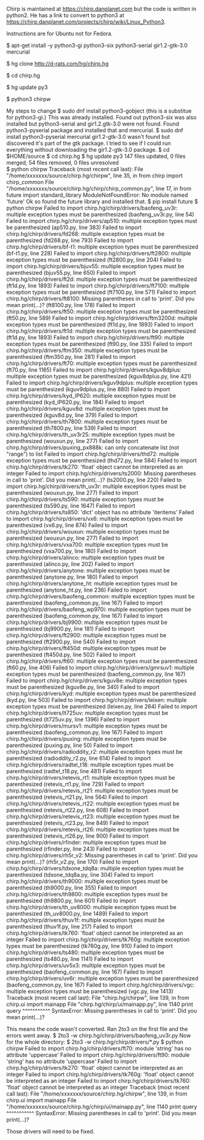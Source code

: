 Chirp is maintained at https://chirp.danplanet.com but the code is written in python2. He has a link to convert to python3 at https://chirp.danplanet.com/projects/chirp/wiki/Linux_Python3.

Instructions are for Ubuntu not for Fedora. 

  $ apt-get install -y python3-gi python3-six python3-serial gir1.2-gtk-3.0 mercurial
 
  $ hg clone http://d-rats.com/hg/chirp.hg
  
  $ cd chirp.hg
  
  $ hg update py3
  
  $ python3 chirpw
  
  
My steps to change 
  $ sudo dnf install python3-gobject (this is a substitue for python3-gi.} This was already installed. 
Found out python3-six was also installed but python3-serial and gir1.2.gtk-3.0 were not found. Found python3-pyserial package and installed that and mercurial.
  $ sudo dnf install python3-pyserial mercurial
gir1.2-gtk-3.0 wasn't found but discovered it's part of the gtk package. 
I tried to see if I could run everything without downloading the gir1.2-gtk-3.0 package. 
  $ cd $HOME/source
  $ cd chirp.hg
  $ hg update py3
  147 files updated, 0 files merged, 54 files removed, 0 files unresolved  
  $ python chirpw
Traceback (most recent call last):
  File "/home/xxxxxxx/source/chirp.hg/chirpw", line 35, in <module>
    from chirp import chirp_common
  File "/home/xxxxxxx/source/chirp.hg/chirp/chirp_common.py", line 17, in <module>
    from future import standard_library
ModuleNotFoundError: No module named 'future'
Ok so found the future library and installed that.
  $ pip install future
  $ python chirpw
Failed to import chirp.hg/chirp/drivers/baofeng_uv3r: multiple exception types must be parenthesized (baofeng_uv3r.py, line 54)
Failed to import chirp.hg/chirp/drivers/ap510: multiple exception types must be parenthesized (ap510.py, line 383)
Failed to import chirp.hg/chirp/drivers/fd268: multiple exception types must be parenthesized (fd268.py, line 793)
Failed to import chirp.hg/chirp/drivers/bf-t1: multiple exception types must be parenthesized (bf-t1.py, line 228)
Failed to import chirp.hg/chirp/drivers/ft2800: multiple exception types must be parenthesized (ft2800.py, line 204)
Failed to import chirp.hg/chirp/drivers/bjuv55: multiple exception types must be parenthesized (bjuv55.py, line 650)
Failed to import chirp.hg/chirp/drivers/ft2d: multiple exception types must be parenthesized (ft1d.py, line 1893)
Failed to import chirp.hg/chirp/drivers/ft7100: multiple exception types must be parenthesized (ft7100.py, line 571)
Failed to import chirp.hg/chirp/drivers/ft8100: Missing parentheses in call to 'print'. Did you mean print(...)? (ft8100.py, line 178)
Failed to import chirp.hg/chirp/drivers/ft50: multiple exception types must be parenthesized (ft50.py, line 589)
Failed to import chirp.hg/chirp/drivers/ftm3200d: multiple exception types must be parenthesized (ft1d.py, line 1893)
Failed to import chirp.hg/chirp/drivers/ft1d: multiple exception types must be parenthesized (ft1d.py, line 1893)
Failed to import chirp.hg/chirp/drivers/ft90: multiple exception types must be parenthesized (ft90.py, line 335)
Failed to import chirp.hg/chirp/drivers/ftm350: multiple exception types must be parenthesized (ftm350.py, line 281)
Failed to import chirp.hg/chirp/drivers/ft70: multiple exception types must be parenthesized (ft70.py, line 1165)
Failed to import chirp.hg/chirp/drivers/kguv8dplus: multiple exception types must be parenthesized (kguv8dplus.py, line 421)
Failed to import chirp.hg/chirp/drivers/kguv9dplus: multiple exception types must be parenthesized (kguv9dplus.py, line 880)
Failed to import chirp.hg/chirp/drivers/kyd_IP620: multiple exception types must be parenthesized (kyd_IP620.py, line 184)
Failed to import chirp.hg/chirp/drivers/kguv8d: multiple exception types must be parenthesized (kguv8d.py, line 379)
Failed to import chirp.hg/chirp/drivers/th7800: multiple exception types must be parenthesized (th7800.py, line 539)
Failed to import chirp.hg/chirp/drivers/th_uv3r25: multiple exception types must be parenthesized (wouxun.py, line 277)
Failed to import chirp.hg/chirp/drivers/puxing_px888k: can only concatenate list (not "range") to list
Failed to import chirp.hg/chirp/drivers/thd72: multiple exception types must be parenthesized (thd72.py, line 584)
Failed to import chirp.hg/chirp/drivers/tk270: 'float' object cannot be interpreted as an integer
Failed to import chirp.hg/chirp/drivers/ts2000: Missing parentheses in call to 'print'. Did you mean print(...)? (ts2000.py, line 220)
Failed to import chirp.hg/chirp/drivers/th_uv3r: multiple exception types must be parenthesized (wouxun.py, line 277)
Failed to import chirp.hg/chirp/drivers/ts590: multiple exception types must be parenthesized (ts590.py, line 1647)
Failed to import chirp.hg/chirp/drivers/ts850: 'dict' object has no attribute 'iteritems'
Failed to import chirp.hg/chirp/drivers/vx6: multiple exception types must be parenthesized (vx6.py, line 874)
Failed to import chirp.hg/chirp/drivers/wouxun: multiple exception types must be parenthesized (wouxun.py, line 277)
Failed to import chirp.hg/chirp/drivers/vxa700: multiple exception types must be parenthesized (vxa700.py, line 180)
Failed to import chirp.hg/chirp/drivers/alinco: multiple exception types must be parenthesized (alinco.py, line 202)
Failed to import chirp.hg/chirp/drivers/anytone: multiple exception types must be parenthesized (anytone.py, line 180)
Failed to import chirp.hg/chirp/drivers/anytone_ht: multiple exception types must be parenthesized (anytone_ht.py, line 236)
Failed to import chirp.hg/chirp/drivers/baofeng_common: multiple exception types must be parenthesized (baofeng_common.py, line 167)
Failed to import chirp.hg/chirp/drivers/baofeng_wp970i: multiple exception types must be parenthesized (baofeng_common.py, line 167)
Failed to import chirp.hg/chirp/drivers/bj9900: multiple exception types must be parenthesized (bj9900.py, line 181)
Failed to import chirp.hg/chirp/drivers/ft2900: multiple exception types must be parenthesized (ft2900.py, line 540)
Failed to import chirp.hg/chirp/drivers/ft450d: multiple exception types must be parenthesized (ft450d.py, line 502)
Failed to import chirp.hg/chirp/drivers/ft60: multiple exception types must be parenthesized (ft60.py, line 406)
Failed to import chirp.hg/chirp/drivers/gmrsuv1: multiple exception types must be parenthesized (baofeng_common.py, line 167)
Failed to import chirp.hg/chirp/drivers/kguv8e: multiple exception types must be parenthesized (kguv8e.py, line 340)
Failed to import chirp.hg/chirp/drivers/kyd: multiple exception types must be parenthesized (kyd.py, line 503)
Failed to import chirp.hg/chirp/drivers/leixen: multiple exception types must be parenthesized (leixen.py, line 264)
Failed to import chirp.hg/chirp/drivers/lt725uv: multiple exception types must be parenthesized (lt725uv.py, line 1396)
Failed to import chirp.hg/chirp/drivers/mursv1: multiple exception types must be parenthesized (baofeng_common.py, line 167)
Failed to import chirp.hg/chirp/drivers/puxing: multiple exception types must be parenthesized (puxing.py, line 50)
Failed to import chirp.hg/chirp/drivers/radioddity_r2: multiple exception types must be parenthesized (radioddity_r2.py, line 614)
Failed to import chirp.hg/chirp/drivers/radtel_t18: multiple exception types must be parenthesized (radtel_t18.py, line 481)
Failed to import chirp.hg/chirp/drivers/retevis_rt1: multiple exception types must be parenthesized (retevis_rt1.py, line 729)
Failed to import chirp.hg/chirp/drivers/retevis_rt21: multiple exception types must be parenthesized (retevis_rt21.py, line 564)
Failed to import chirp.hg/chirp/drivers/retevis_rt22: multiple exception types must be parenthesized (retevis_rt22.py, line 608)
Failed to import chirp.hg/chirp/drivers/retevis_rt23: multiple exception types must be parenthesized (retevis_rt23.py, line 849)
Failed to import chirp.hg/chirp/drivers/retevis_rt26: multiple exception types must be parenthesized (retevis_rt26.py, line 900)
Failed to import chirp.hg/chirp/drivers/rfinder: multiple exception types must be parenthesized (rfinder.py, line 243)
Failed to import chirp.hg/chirp/drivers/rh5r_v2: Missing parentheses in call to 'print'. Did you mean print(...)? (rh5r_v2.py, line 170)
Failed to import chirp.hg/chirp/drivers/tdxone_tdq8a: multiple exception types must be parenthesized (tdxone_tdq8a.py, line 304)
Failed to import chirp.hg/chirp/drivers/th9000: multiple exception types must be parenthesized (th9000.py, line 355)
Failed to import chirp.hg/chirp/drivers/th9800: multiple exception types must be parenthesized (th9800.py, line 601)
Failed to import chirp.hg/chirp/drivers/th_uv8000: multiple exception types must be parenthesized (th_uv8000.py, line 1489)
Failed to import chirp.hg/chirp/drivers/thuv1f: multiple exception types must be parenthesized (thuv1f.py, line 217)
Failed to import chirp.hg/chirp/drivers/tk760: 'float' object cannot be interpreted as an integer
Failed to import chirp.hg/chirp/drivers/tk760g: multiple exception types must be parenthesized (tk760g.py, line 910)
Failed to import chirp.hg/chirp/drivers/ts480: multiple exception types must be parenthesized (ts480.py, line 1141)
Failed to import chirp.hg/chirp/drivers/uv5x3: multiple exception types must be parenthesized (baofeng_common.py, line 167)
Failed to import chirp.hg/chirp/drivers/uv6r: multiple exception types must be parenthesized (baofeng_common.py, line 167)
Failed to import chirp.hg/chirp/drivers/vgc: multiple exception types must be parenthesized (vgc.py, line 1413)
Traceback (most recent call last):
  File "chirp.hg/chirpw", line 139, in <module>
    from chirp.ui import mainapp
  File "chirp.hg/chirp/ui/mainapp.py", line 1140
    print query
    ^^^^^^^^^^^
SyntaxError: Missing parentheses in call to 'print'. Did you mean print(...)?

This means the code wasn't converted. 
Ran 2to3 on the first file and the errors went away. 
  $ 2to3 -w chirp.hg/chirp/drivers/baofeng_uv3r.py
Now for the whole directory: 
  $ 2to3 -w chirp.hg/chirp/drivers/*.py
  $ python chirpw
Failed to import chirp.hg/chirp/drivers/ft70: module 'string' has no attribute 'uppercase'
Failed to import chirp.hg/chirp/drivers/ft90: module 'string' has no attribute 'uppercase'
Failed to import chirp.hg/chirp/drivers/tk270: 'float' object cannot be interpreted as an integer
Failed to import chirp.hg/chirp/drivers/tk760g: 'float' object cannot be interpreted as an integer
Failed to import chirp.hg/chirp/drivers/tk760: 'float' object cannot be interpreted as an integer
Traceback (most recent call last):
  File "/home/xxxxxxx/source/chirp.hg/chirpw", line 139, in <module>
    from chirp.ui import mainapp
  File "/home/xxxxxxx/source/chirp.hg/chirp/ui/mainapp.py", line 1140
    print query
    ^^^^^^^^^^^
SyntaxError: Missing parentheses in call to 'print'. Did you mean print(...)?

Those drivers will need to be fixed. 
